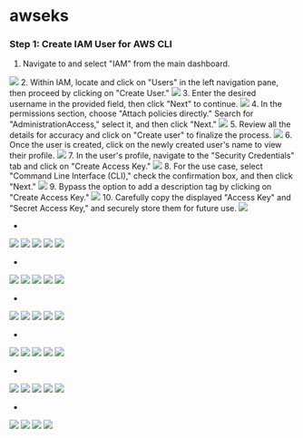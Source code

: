 # awseks

### Step 1: Create IAM User for AWS CLI

1. Navigate to and select "IAM" from the main dashboard.
<img src="src/01.png"/>
2. Within IAM, locate and click on "Users" in the left navigation pane, then proceed by clicking on "Create User."
<img src="src/02.png"/>
3. Enter the desired username in the provided field, then click "Next" to continue.
<img src="src/03.png"/>
4. In the permissions section, choose "Attach policies directly." Search for "AdministrationAccess," select it, and then click "Next."
<img src="src/04.png"/>
5. Review all the details for accuracy and click on "Create user" to finalize the process.
<img src="src/05.png"/>
6. Once the user is created, click on the newly created user's name to view their profile.
<img src="src/06.png"/>
7. In the user's profile, navigate to the "Security Credentials" tab and click on "Create Access Key."
<img src="src/07.png"/>
8. For the use case, select "Command Line Interface (CLI)," check the confirmation box, and then click "Next."
<img src="src/08.png"/>
9. Bypass the option to add a description tag by clicking on "Create Access Key."
<img src="src/09.png"/>
10. Carefully copy the displayed "Access Key" and "Secret Access Key," and securely store them for future use.
<img src="src/10.png"/>

-

<img src="src/11.png"/>

<img src="src/12.png"/>

<img src="src/13.png"/>

<img src="src/14.png"/>

<img src="src/15.png"/>

-

<img src="src/16.png"/>

<img src="src/17.png"/>

<img src="src/18.png"/>

<img src="src/19.png"/>

<img src="src/20.png"/>

-

<img src="src/21.png"/>

<img src="src/22.png"/>

<img src="src/23.png"/>

<img src="src/24.png"/>

<img src="src/25.png"/>

-

<img src="src/26.png"/>

<img src="src/27.png"/>

<img src="src/28.png"/>

<img src="src/29.png"/>

<img src="src/30.png"/>

-

<img src="src/31.png"/>

<img src="src/32.png"/>

<img src="src/33.png"/>

<img src="src/34.png"/>

<img src="src/35.png"/>

-

<img src="src/36.png"/>

<img src="src/37.png"/>

<img src="src/38.png"/>

<img src="src/39.png"/>
